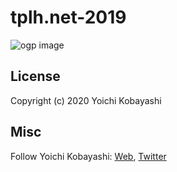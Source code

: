 # tplh.net-2019

![ogp image](https://github.com/ykob/tplh.net-2019/blob/master/public/img/ogp_image.png)

## License

Copyright (c) 2020 Yoichi Kobayashi

## Misc

Follow Yoichi Kobayashi: [Web](http://www.tplh.net/), [Twitter](https://twitter.com/ykob0123)
